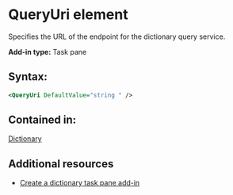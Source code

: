 
# QueryUri element
Specifies the URL of the endpoint for the dictionary query service.

 **Add-in type:** Task pane


## Syntax:


```XML
<QueryUri DefaultValue="string " />
```


## Contained in:

[Dictionary](../../reference/manifest/dictionary.md)


## Additional resources



- [Create a dictionary task pane add-in](../../docs/develop/dictionary-task-pane-add-ins.md)
    
